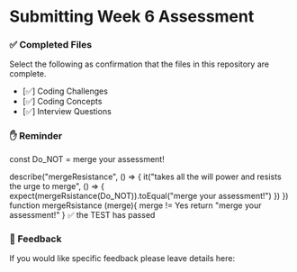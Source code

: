 # Submitting Week 6 Assessment

### ✅ Completed Files

Select the following as confirmation that the files in this repository are complete.

- [✅] Coding Challenges
- [✅] Coding Concepts
- [✅] Interview Questions

### ✋ Reminder

const Do_NOT = merge your assessment!

describe("mergeResistance", () => {
  it("takes all the will power and resists the urge to merge", () => {
    expect(mergeRsistance(Do_NOT)).toEqual("merge your assessment!")
  })
})
function mergeRsistance (merge){
    merge != Yes
    return "merge your assessment!"
}
✅ the TEST has passed

### 📝 Feedback

If you would like specific feedback please leave details here: